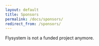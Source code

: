 ```yaml
---
layout: default
title: Sponsors
permalink: /docs/sponsors/
redirect_from: /sponsors/
---
```


Flysystem is not a funded project anymore.
